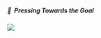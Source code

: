 ##### 🏃&nbsp;&nbsp;Pressing Towards the Goal
<img src="https://user-images.githubusercontent.com/29947014/89137795-480dad80-d574-11ea-9823-3614ae8f8134.gif" />
